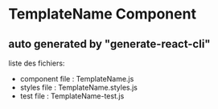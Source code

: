 # TemplateName Component

## auto generated by "generate-react-cli"

liste des fichiers:

- component file : TemplateName.js
- styles file : TemplateName.styles.js
- test file : TemplateName-test.js
